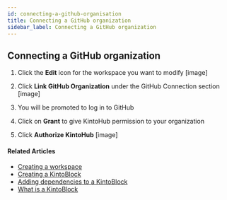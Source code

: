 ```yaml
---
id: connecting-a-github-organisation
title: Connecting a GitHub organization
sidebar_label: Connecting a GitHub organization
---
```


## Connecting a GitHub organization

1. Click the **Edit** icon for the workspace you want to modify
[image]
2. Click **Link GitHub Organization** under the GitHub Connection section
[image]

3. You will be promoted to log in to GitHub

4. Click on **Grant** to give KintoHub permission to your organization
5. Click **Authorize KintoHub**
[image]



#### Related Articles

* [Creating a workspace](creating-a-workspace.md)
* [Creating a KintoBlock](creating-a-kintoblock.md)
* [Adding dependencies to a KintoBlock](adding-dependencies-kintoblock.md)
* [What is a KintoBlock](what-is-a-kintoblock.md)
